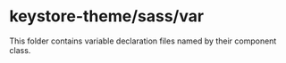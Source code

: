 # keystore-theme/sass/var

This folder contains variable declaration files named by their component class.
